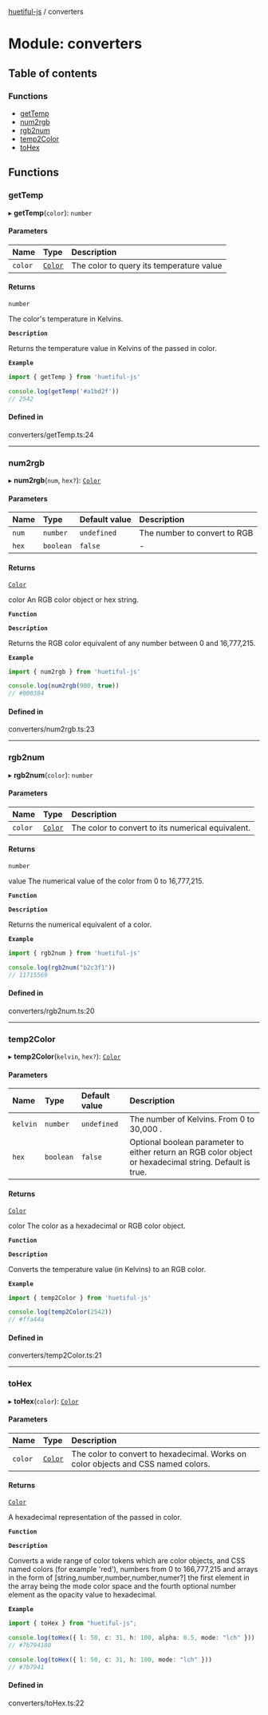 [huetiful-js](../README.md) / converters

# Module: converters

## Table of contents

### Functions

- [getTemp](converters.md#gettemp)
- [num2rgb](converters.md#num2rgb)
- [rgb2num](converters.md#rgb2num)
- [temp2Color](converters.md#temp2color)
- [toHex](converters.md#tohex)

## Functions

### getTemp

▸ **getTemp**(`color`): `number`

#### Parameters

| Name | Type | Description |
| :------ | :------ | :------ |
| `color` | [`Color`](paramTypes.md#color) | The color to query its temperature value |

#### Returns

`number`

The color's temperature in Kelvins.

**`Description`**

Returns the temperature value in Kelvins of the passed in color.

**`Example`**

```ts
import { getTemp } from 'huetiful-js'

console.log(getTemp('#a1bd2f'))
// 2542
```

#### Defined in

converters/getTemp.ts:24

___

### num2rgb

▸ **num2rgb**(`num`, `hex?`): [`Color`](paramTypes.md#color)

#### Parameters

| Name | Type | Default value | Description |
| :------ | :------ | :------ | :------ |
| `num` | `number` | `undefined` | The number to convert to RGB |
| `hex` | `boolean` | `false` | - |

#### Returns

[`Color`](paramTypes.md#color)

color An RGB color object or hex string.

**`Function`**

**`Description`**

Returns the RGB color equivalent of any number between 0 and 16,777,215.

**`Example`**

```ts
import { num2rgb } from 'huetiful-js'

console.log(num2rgb(900, true))
// #000384
```

#### Defined in

converters/num2rgb.ts:23

___

### rgb2num

▸ **rgb2num**(`color`): `number`

#### Parameters

| Name | Type | Description |
| :------ | :------ | :------ |
| `color` | [`Color`](paramTypes.md#color) | The color to convert to its numerical equivalent. |

#### Returns

`number`

value The numerical value of the color from 0 to 16,777,215.

**`Function`**

**`Description`**

Returns the numerical equivalent of a color.

**`Example`**

```ts
import { rgb2num } from 'huetiful-js'

console.log(rgb2num("b2c3f1"))
// 11715569
```

#### Defined in

converters/rgb2num.ts:20

___

### temp2Color

▸ **temp2Color**(`kelvin`, `hex?`): [`Color`](paramTypes.md#color)

#### Parameters

| Name | Type | Default value | Description |
| :------ | :------ | :------ | :------ |
| `kelvin` | `number` | `undefined` | The number of Kelvins. From 0 to 30,000 . |
| `hex` | `boolean` | `false` | Optional boolean parameter to either return an RGB color object or hexadecimal string. Default is true. |

#### Returns

[`Color`](paramTypes.md#color)

color The color as a hexadecimal  or RGB color object.

**`Function`**

**`Description`**

Converts the temperature value (in Kelvins) to an RGB color.

**`Example`**

```ts
import { temp2Color } from 'huetiful-js'

console.log(temp2Color(2542))
// #ffa44a
```

#### Defined in

converters/temp2Color.ts:21

___

### toHex

▸ **toHex**(`color`): [`Color`](paramTypes.md#color)

#### Parameters

| Name | Type | Description |
| :------ | :------ | :------ |
| `color` | [`Color`](paramTypes.md#color) | The color to convert to hexadecimal. Works on color objects and CSS named colors. |

#### Returns

[`Color`](paramTypes.md#color)

A hexadecimal representation of the passed in color.

**`Function`**

**`Description`**

Converts a wide range of color tokens which are color objects, and CSS named colors  (for example 'red'), numbers from 0 to 166,777,215 and arrays in the form of [string,number,number,number,numer?] the first element in the array being the mode color space and the fourth optional number element as the opacity value to hexadecimal.

**`Example`**

```ts
import { toHex } from "huetiful-js";

console.log(toHex({ l: 50, c: 31, h: 100, alpha: 0.5, mode: "lch" }))
// #7b794180

console.log(toHex({ l: 50, c: 31, h: 100, mode: "lch" }))
// #7b7941
```

#### Defined in

converters/toHex.ts:22
